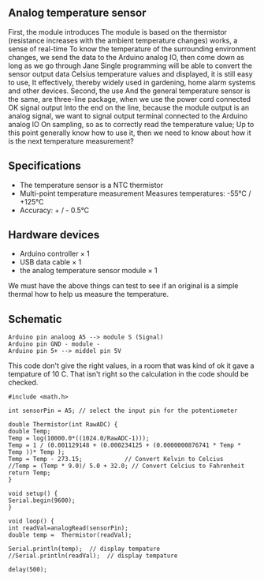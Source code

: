 Analog temperature sensor
-----

First, the module introduces The module is based on the thermistor (resistance increases with the ambient temperature changes) works, a sense of real-time To know the temperature of the surrounding environment changes, we send the data to the Arduino analog IO, then come down as long as we go through Jane Single programming will be able to convert the sensor output data Celsius temperature values and displayed, it is still easy to use, It effectively, thereby widely used in gardening, home alarm systems and other devices. Second, the use And the general temperature sensor is the same, are three-line package, when we use the power cord connected OK signal output Into the end on the line, because the module output is an analog signal, we want to signal output terminal connected to the Arduino analog IO On sampling, so as to correctly read the temperature value; Up to this point generally know how to use it, then we need to know about how it is the next temperature measurement?

Specifications
-----
+   The temperature sensor is a NTC thermistor
+   Multi-point temperature measurement Measures temperatures: -55°C / +125°C
+   Accuracy: + / - 0.5°C

Hardware devices
-----
+   Arduino controller × 1
+   USB data cable × 1
+   the analog temperature sensor module × 1

We must have the above things can test to see if an original is a simple thermal how to help us measure the temperature.

Schematic
-----
    Arduino pin analoog A5 --> module S (Signal)
    Arduino pin GND - module -
    Arduino pin 5+ --> middel pin 5V

This code don't give the right values, in a room that was kind of ok it gave a tempature of 10 C. That isn't right so the calculation in the code should be checked.

    #include <math.h>
 
    int sensorPin = A5; // select the input pin for the potentiometer
 
    double Thermistor(int RawADC) {
    double Temp;
    Temp = log(10000.0*((1024.0/RawADC-1))); 
    Temp = 1 / (0.001129148 + (0.000234125 + (0.0000000876741 * Temp * Temp ))* Temp );
    Temp = Temp - 273.15;            // Convert Kelvin to Celcius
    //Temp = (Temp * 9.0)/ 5.0 + 32.0; // Convert Celcius to Fahrenheit
    return Temp;
    }
 
    void setup() {
    Serial.begin(9600);
    }
 
    void loop() {
    int readVal=analogRead(sensorPin);
    double temp =  Thermistor(readVal);
 
    Serial.println(temp);  // display tempature
    //Serial.println(readVal);  // display tempature
 
    delay(500); 
